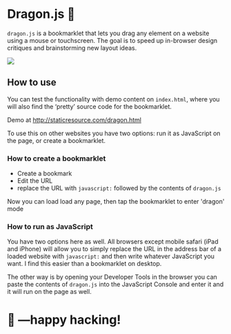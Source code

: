 # Dragon.js 🐉

`dragon.js` is a bookmarklet that lets you drag any element on a website using a mouse or touchscreen. The goal is to speed up in-browser design critiques and brainstorming new layout ideas.

[![](http://i.imgur.com/VubC6xd.png)](https://www.youtube.com/embed/ytIZbXnNOMM)

## How to use

You can test the functionality with demo content on `index.html`, where you will also find the ‘pretty’ source code for the bookmarklet.

Demo at http://staticresource.com/dragon.html

To use this on other websites you have two options: run it as JavaScript on the page, or create a bookmarklet.

### How to create a bookmarklet

- Create a bookmark
- Edit the URL
- replace the URL with `javascript:` followed by the contents of `dragon.js`

Now you can load load any page, then tap the bookmarklet to enter 'dragon' mode 

### How to run as JavaScript

You have two options here as well. All browsers except mobile safari (iPad and iPhone) will allow you to simply replace the URL in the address bar of a loaded website with `javascript:` and then write whatever JavaScript you want. I find this easier than a bookmarklet on desktop.

The other way is by opening your Developer Tools in the browser you can paste the contents of `dragon.js` into the JavaScript Console and enter it and it will run on the page as well.

# 🐲 —happy hacking!
